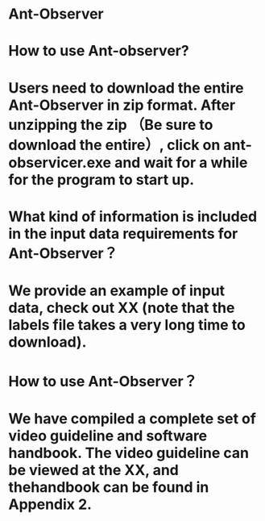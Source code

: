 # Ant-Observer
# How to use Ant-observer?
# Users need to download the entire Ant-Observer in zip format. After unzipping the zip （Be sure to download the entire）, click on ant-observicer.exe and wait for a while for the program to start up.

# What kind of information is included in the input data requirements for Ant-Observer？
# We provide an example of input data, check out XX (note that the labels file takes a very long time to download).

# How to use Ant-Observer？

# We have compiled a complete set of video guideline and software handbook. The video guideline can be viewed at the XX, and thehandbook can be found in Appendix 2.

